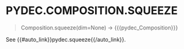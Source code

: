 # PYDEC.COMPOSITION.SQUEEZE
> Composition.squeeze(dim=None) →  {{{pydec_Composition}}}

See {{#auto_link}}pydec.squeeze{{/auto_link}}.